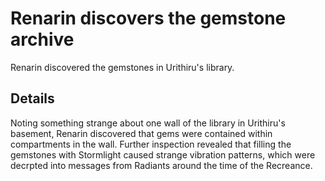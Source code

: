 # Renarin discovers the gemstone archive
Renarin discovered the gemstones in Urithiru's library.

## Details
Noting something strange about one wall of the library in Urithiru's basement, Renarin discovered that gems were contained within compartments in the wall. Further inspection revealed that filling the gemstones with Stormlight caused strange vibration patterns, which were decrpted into messages from Radiants around the time of the Recreance.
